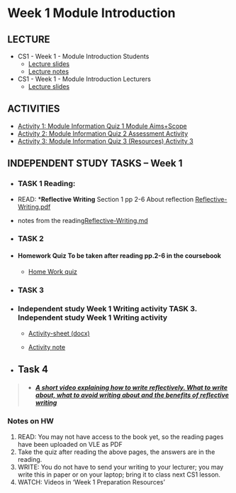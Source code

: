# Week 1 Module Introduction
## LECTURE
- CS1 - Week 1 - Module Introduction Students 
    - [Lecture slides ](/csweek1moduleintroduction/materials/CS1-Week1-ModuleIntroduction-Students.pptx) 
    - [Lecture notes](/csweek1moduleintroduction/materials/CS1-Week1-ModuleIntroduction-Students.md)
- CS1 - Week 1 - Module Introduction Lecturers
  -  [Lecture slides ](materials/CS1-Week1-ModuleIntroduction-Lecturers.pptx)
## ACTIVITIES
- [Activity 1: Module Information Quiz 1 Module Aims+Scope](/csweek1moduleintroduction/materials/Activity1ModuleInformationQuiz1ModuleAimsScope.md)
- [Activity 2: Module Information Quiz 2 Assessment Activity](/csweek1moduleintroduction/materials/Activity2ModuleInformationQuiz2(Assessment)Activity2.md)
- [Activity 3: Module Information Quiz 3 (Resources) Activity 3](/csweek1moduleintroduction/materials/Activity3ModuleInformationQuiz3(Resources)Activity3.md)

## INDEPENDENT STUDY TASKS – Week 1
 - ### TASK 1 Reading:
- READ: ***Reflective Writing** Section 1 pp 2-6 About reflection [Reflective-Writing.pdf](materials/pp.2-6ofReflectiveWritingPDF.pdf) 
- notes from the reading[Reflective-Writing.md](materials/pp.2-6ofReflectiveWriting.md) 


- ### TASK 2
- #### Homework Quiz To be taken after reading pp.2-6 in the coursebook
  - [Home Work quiz](/csweek1moduleintroduction/materials/homeworkquiz.md) 

- ### TASK 3
- ### Independent study Week 1 Writing activity TASK 3. Independent study Week 1 Writing activity
  - [Activity-sheet (docx)](/csweek1moduleintroduction/materials/IndependentstudyWeek1Writingactivity.docx)

  - [Activity note](/csweek1moduleintroduction/materials/IndependentstudyWeek1Writingactivity.md)
- ## Task 4

>- #####  [A short video explaining how to write reflectively.  What to write about, what to avoid writing about and the benefits of reflective writing](https://youtu.be/QoI67VeE3ds)


### Notes on HW

1. READ: You may not have access to the book yet, so the reading pages have been uploaded on VLE as PDF
2. Take the quiz after reading the above pages, the answers are in the reading.
3. WRITE: You do not have to send your writing to your lecturer; you may write this in paper or on your laptop; bring it to class next CS1 lesson.
4. WATCH: Videos in ‘Week 1 Preparation Resources’


